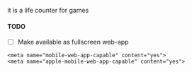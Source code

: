 it is a life counter for games

#### TODO

- [ ] Make available as fullscreen web-app

```
<meta name="mobile-web-app-capable" content="yes">
<meta name="apple-mobile-web-app-capable" content="yes">
```
